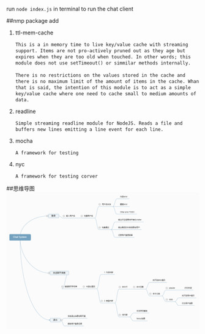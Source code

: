 run `node index.js` in terminal to run the chat client


##nmp package add
1. ttl-mem-cache
    ````
    This is a in memory time to live key/value cache with streaming support. Items are not pro-actively pruned out as they age but expires when they are too old when touched. In other words; this module does not use setTimeout() or simmilar methods internally.
    
    There is no restrictions on the values stored in the cache and there is no maximum limit of the amount of items in the cache. Whan that is said, the intention of this module is to act as a simple key/value cache where one need to cache small to medium amounts of data.
    ````
2. readline
    ````
    Simple streaming readline module for NodeJS. Reads a file and buffers new lines emitting a line event for each line.
    ````
 3. mocha
    ````
    A framework for testing
    ````
    
 4. nyc
    ````
    A framework for testing corver
    ````
##思维导图
![Image text](./Chat+System.png)